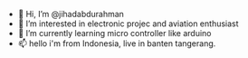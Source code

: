 - 👋 Hi, I’m @jihadabdurahman
- 👀 I’m interested in electronic projec and aviation enthusiast
- 🌱 I’m currently learning micro controller like arduino
- 📫 hello i'm from Indonesia, live in banten tangerang.
<!---
jihadabdurahman/jihadabdurahman is a ✨ special ✨ repository because its `README.md` (this file) appears on your GitHub profile.
You can click the Preview link to take a look at your changes.
--->
